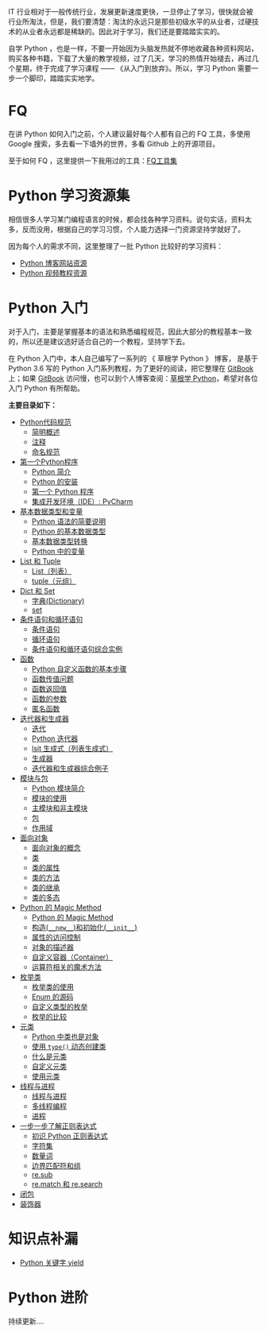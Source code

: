 IT 行业相对于一般传统行业，发展更新速度更快，一旦停止了学习，很快就会被行业所淘汰，但是，我们要清楚：淘汰的永远只是那些初级水平的从业者，过硬技术的从业者永远都是稀缺的。因此对于学习，我们还是要踏踏实实的。


自学 Python ，也是一样，不要一开始因为头脑发热就不停地收藏各种资料网站，购买各种书籍，下载了大量的教学视频，过了几天，学习的热情开始褪去，再过几个星期，终于完成了学习课程 —— 《从入门到放弃》。所以，学习 Python 需要一步一个脚印，踏踏实实地学。


# FQ

在讲 Python 如何入门之前，个人建议最好每个人都有自己的 FQ 工具，多使用 Google 搜索，多去看一下墙外的世界，多看 Github 上的开源项目。

至于如何 FQ ，这里提供一下我用过的工具：[FQ工具集](/Res/FQ.md)


# Python 学习资源集

相信很多人学习某门编程语言的时候，都会找各种学习资料。说句实话，资料太多，反而没用，根据自己的学习习惯，个人能力选择一门资源坚持学就好了。

因为每个人的需求不同，这里整理了一批 Python 比较好的学习资料：

* [Python 博客网站资源](/Res/Python博客网站资源.md)
* [Python 视频教程资源](/Res/Python视频教程资源.md)

# Python 入门

对于入门，主要是掌握基本的语法和熟悉编程规范，因此大部分的教程基本一致的，所以还是建议选好适合自己的一个教程，坚持学下去。

在 Python 入门中，本人自己编写了一系列的 《 草根学 Python 》 博客， 是基于 Python 3.6 写的 Python 入门系列教程，为了更好的阅读，把它整理在 [GitBook](https://www.readwithu.com/) 上；如果 [GitBook](https://www.readwithu.com/)  访问慢，也可以到个人博客查阅：[草根学 Python](http://twowater.com.cn/categories/Python/%E8%8D%89%E6%A0%B9%E5%AD%A6-Python/)，希望对各位入门 Python 有所帮助。

**主要目录如下：**

* [Python代码规范](/Article/codeSpecification/codeSpecification_Preface.md)
  - [简明概述](/Article/codeSpecification/codeSpecification_first.md)
  - [注释](/Article/codeSpecification/codeSpecification_second.md)
  - [命名规范](/Article/codeSpecification/codeSpecification_third.md)
* [第一个Python程序](/Article/python1/Preface.md)
  - [Python 简介](/Article/python1/Introduction.md)
  - [Python 的安装](/Article/python1/Installation.md)
  - [第一个 Python 程序](/Article/python1/The_first_procedure.md)
  - [集成开发环境（IDE）: PyCharm](/Article/python1/IDE.md)
* [基本数据类型和变量](/Article/python2/Preface.md)
  - [Python 语法的简要说明](/Article/python2/Grammar.md)
  - [Python 的基本数据类型](/Article/python2/Type_of_data.md)
  - [基本数据类型转换](/Article/python2/Type_conversion.md)
  - [Python 中的变量](/Article/python2/Variable.md)
* [List 和 Tuple](/Article/python3/Preface.md)
  - [List（列表）](/Article/python3/List.md)
  - [tuple（元组）](/Article/python3/tuple.md)
* [ Dict 和 Set](/Article/python4/Preface.md)
  - [字典(Dictionary)](/Article/python4/Dict.md)
  - [set](/Article/python4/Set.md)
* [条件语句和循环语句](/Article/python5/Preface.md)
  - [条件语句](/Article/python5/If.md)
  - [循环语句](/Article/python5/Cycle.md)
  - [条件语句和循环语句综合实例](/Article/python5/Example.md)
* [函数](/Article/python6/Preface.md)
  - [Python 自定义函数的基本步骤](/Article/python6/1.md)
  - [函数传值问题](/Article/python6/2.md)
  - [函数返回值](/Article/python6/3.md)
  - [函数的参数](/Article/python6/4.md)
  - [匿名函数](/Article/python6/5.md)
* [迭代器和生成器](/Article/python7/Preface.md)
  - [迭代](/Article/python7/1.md)
  - [Python 迭代器](/Article/python7/2.md)
  - [lsit 生成式（列表生成式）](/Article/python7/3.md)
  - [生成器](/Article/python7/4.md)
  - [迭代器和生成器综合例子](/Article/python7/5.md)
* [模块与包](/Article/python8/Preface.md)
  - [Python 模块简介](/Article/python8/1.md)
  - [模块的使用](/Article/python8/2.md)
  - [主模块和非主模块](/Article/python8/3.md)
  - [包](/Article/python8/4.md)
  - [作用域](/Article/python8/5.md)
* [面向对象](/Article/python9/Preface.md)
  - [面向对象的概念](/Article/python9/1.md)
  - [类](/Article/python9/2.md)
  - [类的属性](/Article/python9/3.md)
  - [类的方法](/Article/python9/4.md)
  - [类的继承](/Article/python9/5.md)
  - [类的多态](/Article/python9/6.md)
* [Python 的 Magic Method](/Article/python10/Preface.md)
  - [Python 的 Magic Method](/Article/python10/1.md)
  - [构造(`__new__`)和初始化(`__init__`)](/Article/python10/2.md)
  - [属性的访问控制](/Article/python10/3.md)
  - [对象的描述器](/Article/python10/4.md)
  - [自定义容器（Container）](/Article/python10/5.md)
  - [运算符相关的魔术方法](/Article/python10/6.md)
* [枚举类](/Article/python11/Preface.md)
  - [枚举类的使用](/Article/python11/1.md)
  - [Enum 的源码](/Article/python11/2.md)
  - [自定义类型的枚举](/Article/python11/3.md)
  - [枚举的比较](/Article/python11/4.md)
* [元类](/Article/python12/Preface.md)
  - [Python 中类也是对象](/Article/python12/1.md)
  - [使用 `type()` 动态创建类](/Article/python12/2.md)
  - [什么是元类](/Article/python12/3.md)
  - [自定义元类](/Article/python12/4.md)
  - [使用元类](/Article/python12/5.md)
* [线程与进程](/Article/python13/Preface.md)
  - [线程与进程](/Article/python13/1.md)
  - [多线程编程](/Article/python13/2.md)
  - [进程](/Article/python13/3.md)
* [一步一步了解正则表达式](/Article/python14/Preface.md)
    - [初识 Python 正则表达式](/Article/python14/1.md)
    - [字符集](/Article/python14/2.md)
    - [数量词](/Article/python14/3.md)
    - [边界匹配符和组](/Article/python14/4.md)
    - [re.sub](/Article/python14/5.md)
    - [re.match 和 re.search](/Article/python14/6.md)
* [闭包](/Article/python15/1.md)
* [装饰器](/Article/python16/1.md)


# 知识点补漏
* [Python 关键字 yield](/Article\supplement\Python关键字yield.md)


# Python 进阶

持续更新....
